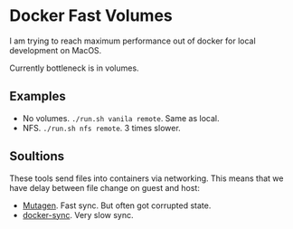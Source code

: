 # Docker Fast Volumes
I am trying to reach maximum performance out of docker for local development on MacOS.

Currently bottleneck is in volumes.

## Examples
- No volumes. `./run.sh vanila remote`. Same as local.
- NFS. `./run.sh nfs remote`. 3 times slower.

## Soultions
These tools send files into containers via networking. This means that we have delay between file change on guest and host:
- [Mutagen](https://mutagen.io/). Fast sync. But often got corrupted state.
- [docker-sync](http://docker-sync.io/). Very slow sync.
